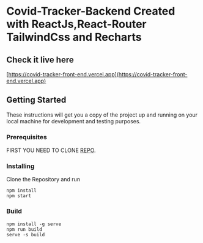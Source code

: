 # Covid-Tracker-Backend Created with ReactJs,React-Router TailwindCss and Recharts

## Check it live here

[https://covid-tracker-front-end.vercel.app](https://covid-tracker-front-end.vercel.app)

## Getting Started

These instructions will get you a copy of the project up and running on your local machine for development and testing purposes.

### Prerequisites

FIRST YOU NEED TO CLONE [REPO](https://github.com/gauravdh9/Covid-Tracker-FrontEnd).

### Installing

Clone the Repository and run

```
npm install
npm start
```

### Build

```
npm install -g serve
npm run build
serve -s build
```
